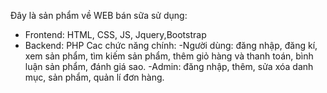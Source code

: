Đây là sản phẩm về WEB bán sữa sử dụng:
+ Frontend: HTML, CSS, JS, Jquery,Bootstrap
+ Backend: PHP
  Cac chức năng chính:
  -Người dùng: đăng nhập, đăng kí, xem sản phẩm, tìm kiếm sản phẩm, thêm giỏ hàng và thanh toán, bình luận sản phẩm, đánh giá sao.
  -Admin: đăng nhập, thêm, sửa xóa danh mục, sản phẩm, quản lí đơn hàng.
